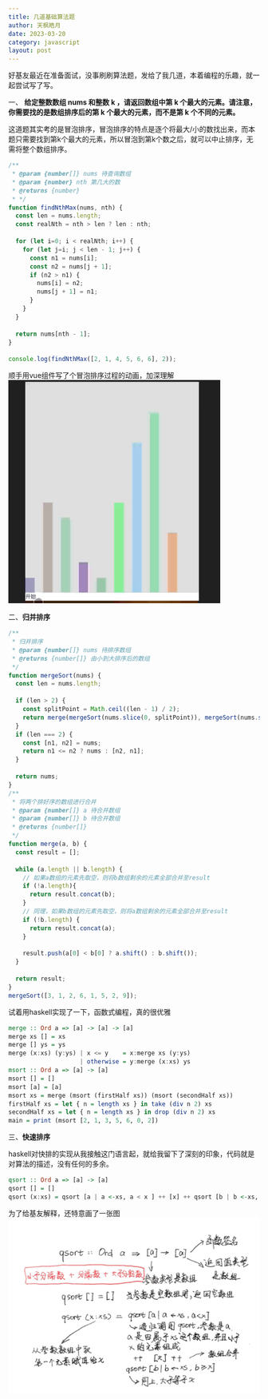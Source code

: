 ```yaml
---
title: 几道基础算法题
author: 天枫皓月
date: 2023-03-20
category: javascript
layout: post
---
```


好基友最近在准备面试，没事刷刷算法题，发给了我几道，本着编程的乐趣，就一起尝试写了写。

一、 **给定整数数组 nums 和整数 k ，请返回数组中第 k 个最大的元素。请注意，你需要找的是数组排序后的第 k 个最大的元素，而不是第 k 个不同的元素。**

这道题其实考的是冒泡排序，冒泡排序的特点是逐个将最大/小的数找出来，而本题只需要找到第k个最大的元素，所以冒泡到第k个数之后，就可以中止排序，无需将整个数组排序。

```javascript
/**
 * @param {number[]} nums 待查询数组
 * @param {number} nth 第几大的数
 * @returns {number}
 * */
function findNthMax(nums, nth) {
  const len = nums.length;
  const realNth = nth > len ? len : nth;
  
  for (let i=0; i < realNth; i++) {
    for (let j=i; j < len - 1; j++) {
      const n1 = nums[i];
      const n2 = nums[j + 1];
      if (n2 > n1) {
        nums[i] = n2;
        nums[j + 1] = n1;
      } 
    }
  }

  return nums[nth - 1];
}

console.log(findNthMax([2, 1, 4, 5, 6, 6], 2));
```
顺手用vue组件写了个冒泡排序过程的动画，加深理解
![冒泡排序](/assets/imgs/bsort.gif)

二、**归并排序**

```typescript
/**
 * 归并排序
 * @param {number[]} nums 待排序数组
 * @returns {number[]} 由小到大排序后的数组 
 */
function mergeSort(nums) {
  const len = nums.length;

  if (len > 2) {
    const splitPoint = Math.ceil((len - 1) / 2);
    return merge(mergeSort(nums.slice(0, splitPoint)), mergeSort(nums.slice(splitPoint)));
  }
  if (len === 2) {
    const [n1, n2] = nums;
    return n1 <= n2 ? nums : [n2, n1];
  }

  return nums;
}
/**
 * 将两个排好序的数组进行合并
 * @param {number[]} a 待合并数组
 * @param {number[]} b 待合并数组
 * @returns {number[]}
 */
function merge(a, b) {
  const result = [];

  while (a.length || b.length) {
    // 如果a数组的元素先取空，则将b数组剩余的元素全部合并至result
    if (!a.length){
      return result.concat(b);
    }
    // 同理，如果b数组的元素先取空，则将a数组剩余的元素全部合并至result
    if (!b.length) {
      return result.concat(a);
    }
  
    result.push(a[0] < b[0] ? a.shift() : b.shift());
  }

  return result;
}
mergeSort([3, 1, 2, 6, 1, 5, 2, 9]);
```
试着用haskell实现了一下，函数式编程，真的很优雅

```haskell
merge :: Ord a => [a] -> [a] -> [a]
merge xs [] = xs
merge [] ys = ys
merge (x:xs) (y:ys) | x <= y    = x:merge xs (y:ys)
                    | otherwise = y:merge (x:xs) ys
msort :: Ord a => [a] -> [a]
msort [] = []
msort [a] = [a]
msort xs = merge (msort (firstHalf xs)) (msort (secondHalf xs))
firstHalf xs = let { n = length xs } in take (div n 2) xs
secondHalf xs = let { n = length xs } in drop (div n 2) xs
main = print (msort [2, 1, 3, 5, 6, 0, 2])
```

三、**快速排序**

haskell对快排的实现从我接触这门语言起，就给我留下了深刻的印象，代码就是对算法的描述，没有任何的多余。

```haskell
qsort :: Ord a => [a] -> [a]
qsort [] = []
qsort (x:xs) = qsort [a | a <-xs, a < x ] ++ [x] ++ qsort [b | b <-xs, b >= x]
```
为了给基友解释，还特意画了一张图
![haskell的快速排序](/assets/imgs/qsort.jpeg)